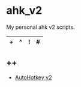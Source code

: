 # ahk_v2

My personal ahk v2 scripts.

|  +  |  ^  |  !  |  #  |
| :-: | :-: | :-: | :-: |

## ++

- [AutoHotkey v2](https://www.autohotkey.com/v2/)
